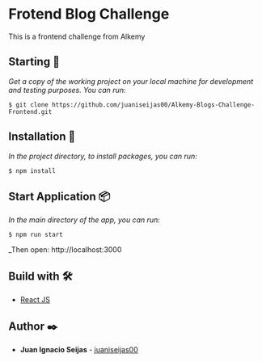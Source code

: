 # Frotend Blog Challenge

This is a frontend challenge from Alkemy

## Starting 🚀

_Get a copy of the working project on your local machine for development and testing purposes. You can run:_

```
$ git clone https://github.com/juaniseijas00/Alkemy-Blogs-Challenge-Frontend.git

```

## Installation 🔧

_In the project directory, to install packages, you can run:_

```
$ npm install
```

## Start Application 📦

_In the main directory of the app, you can run:_

```
$ npm run start
```

_Then open: http://localhost:3000

## Build with 🛠️

- [React JS](https://es.reactjs.org)

## Author ✒️

- **Juan Ignacio Seijas** - [juaniseijas00](https://github.com/juaniseijas00)
